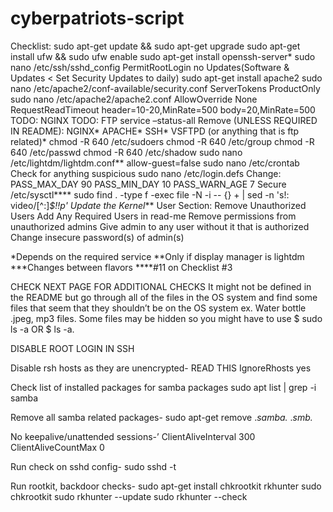 # cyberpatriots-script
Checklist:
sudo apt-get update && sudo apt-get upgrade
sudo apt-get install ufw && sudo ufw enable
sudo apt-get install openssh-server*
sudo nano /etc/ssh/sshd_config
PermitRootLogin no
Updates(Software & Updates < Set Security Updates to daily)
sudo apt-get install apache2
sudo nano /etc/apache2/conf-available/security.conf
ServerTokens ProductOnly
sudo nano /etc/apache2/apache2.conf
AllowOverride None
RequestReadTimeout header=10-20,MinRate=500 body=20,MinRate=500
TODO: NGINX
TODO: FTP
service –status-all
Remove (UNLESS REQUIRED IN README):
NGINX*
APACHE*
SSH*
VSFTPD (or anything that is ftp related)*
chmod -R 640 /etc/sudoers
chmod -R 640 /etc/group
chmod -R 640 /etc/passwd
chmod -R 640 /etc/shadow
sudo nano /etc/lightdm/lightdm.conf**
allow-guest=false
sudo nano /etc/crontab
Check for anything suspicious
sudo nano /etc/login.defs
Change:
PASS_MAX_DAY 90
PASS_MIN_DAY 10
PASS_WARN_AGE 7
Secure /etc/sysctl****
sudo find . -type f -exec file -N -i -- {} + | sed -n 's!: video/[^:]*$!!p'
Update the Kernel***
User Section:
Remove Unauthorized Users
Add Any Required Users in read-me
Remove permissions from unauthorized admins
Give admin to any user without it that is authorized
Change insecure password(s) of admin(s)





*Depends on the required service
**Only if display manager is lightdm
***Changes between flavors
****#11 on Checklist #3






CHECK NEXT PAGE FOR ADDITIONAL CHECKS
It might not be defined in the README but go through all of the files in the OS system and find some files that seem that they shouldn’t be on the OS system ex. Water bottle .jpeg, mp3 files. Some files may be hidden so you might have to use $ sudo ls -a OR $ ls -a.

DISABLE ROOT LOGIN IN SSH

Disable rsh hosts as they are unencrypted- READ THIS
IgnoreRhosts yes

Check list of installed packages for samba packages
sudo apt list | grep -i samba

Remove all samba related packages- 
sudo apt-get remove .*samba.* .*smb.*

No keepalive/unattended sessions-’
 ClientAliveInterval 300 ClientAliveCountMax 0

Run check on sshd config- 
sudo sshd -t

Run rootkit, backdoor checks- 
sudo apt-get install chkrootkit rkhunter
sudo chkrootkit
sudo rkhunter --update
sudo rkhunter --check

